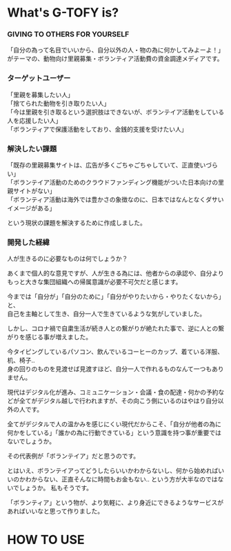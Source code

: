# What's G-TOFY is?
### GIVING TO OTHERS FOR YOURSELF
  
「自分の為って名目でいいから、自分以外の人・物の為に何かしてみよーよ！」がテーマの、動物向け里親募集・ボランティア活動費の資金調達メディアです。  

  
  
### ターゲットユーザー
  
「里親を募集したい人」  
「捨てられた動物を引き取りたい人」  
「今は里親を引き取るという選択肢はできないが、ボランテイア活動をしている人を応援したい人」  
「ボランティアで保護活動をしており、金銭的支援を受けたい人」
  
  


### 解決したい課題
  
「既存の里親募集サイトは、広告が多くごちゃごちゃしていて、正直使いづらい」  
「ボランテイア活動のためのクラウドファンディング機能がついた日本向けの里親サイトがない」  
「ボランティア活動は海外では豊かさの象徴なのに、日本ではなんとなくダサいイメージがある」
  
という現状の課題を解決するために作成しました。



### 開発した経緯

人が生きるのに必要なものは何でしょうか？
  
あくまで個人的な意見ですが、人が生きる為には、他者からの承認や、自分よりもっと大きな集団組織への帰属意識が必要不可欠だと感じます。
  
    
今までは「自分が」「自分のために」「自分がやりたいから・やりたくないから」と、  
自己を主軸として生き、自分一人で生きているような気がしていました。  
  
しかし、コロナ禍で自粛生活が続き人との繋がりが絶たれた事で、逆に人との繋がりを感じる事が増えました。  
  
今タイピングしているパソコン、飲んでいるコーヒーのカップ、着ている洋服、机、椅子..  
身の回りのものを見渡せば見渡すほど、自分一人で作れるものなんて一つもありません。  
  
現代はデジタル化が進み、コミュニケーション・会議・食の配達・何かの予約などが全てがデジタル越しで行われますが、その向こう側にいるのはやはり自分以外の人です。  
  
全てがデジタルで人の温かみを感じにくい現代だからこそ、「自分が他者の為に何かをしている」「誰かの為に行動できている」という意識を持つ事が重要ではないでしょうか。
 
その代表例が「ボランテイア」だと思うのです。

とはいえ、ボランテイアってどうしたらいいかわからないし、何から始めればいいのかわからない、正直そんなに時間もお金もない..
という方が大半なのではないでしょうか。
私もそうです。

「ボランティア」という物が、より気軽に、より身近にできるようなサービスがあればいいなと思って作りました。

  

# HOW TO USE
